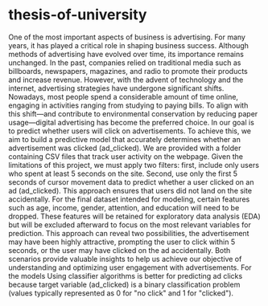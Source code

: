 # thesis-of-university
One of the most important aspects of business is advertising. For many years, it has played a critical role in shaping business success. Although methods of advertising have evolved over time, its importance remains unchanged.
In the past, companies relied on traditional media such as billboards, newspapers, magazines, and radio to promote their products and increase revenue. However, with the advent of technology and the internet, advertising strategies have undergone significant shifts. Nowadays, most people spend a considerable amount of time online, engaging in activities ranging from studying to paying bills. To align with this shift—and contribute to environmental conservation by reducing paper usage—digital advertising has become the preferred choice.
In our goal is to predict whether users will click on advertisements. To achieve this, we aim to build a predictive model that accurately determines whether an advertisement was clicked (ad_clicked). We are provided with a folder containing CSV files that track user activity on the webpage.
Given the limitations of this project, we must apply two filters: first, include only users who spent at least 5 seconds on the site. Second, use only the first 5 seconds of cursor movement data to predict whether a user clicked on an ad (ad_clicked). This approach ensures that users did not land on the site accidentally. For the final dataset intended for modeling, certain features such as age, income, gender, attention, and education will need to be dropped. These features will be retained for exploratory data analysis (EDA) but will be excluded afterward to focus on the most relevant variables for prediction.
This approach can reveal two possibilities, the advertisement may have been highly attractive, prompting the user to click within 5 seconds, or the user may have clicked on the ad accidentally. Both scenarios provide valuable insights to help us achieve our objective of understanding and optimizing user engagement with advertisements.
For the models Using classifier algorithms is better for predicting ad clicks because target variable (ad_clicked) is a binary classification problem (values typically represented as 0 for "no click" and 1 for "clicked").
